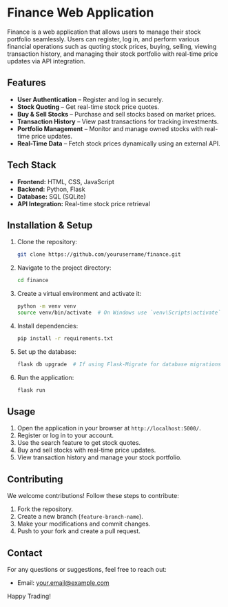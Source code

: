 # Finance Web Application

Finance is a web application that allows users to manage their stock portfolio seamlessly. Users can register, log in, and perform various financial operations such as quoting stock prices, buying, selling, viewing transaction history, and managing their stock portfolio with real-time price updates via API integration.

## Features

- **User Authentication** – Register and log in securely.
- **Stock Quoting** – Get real-time stock price quotes.
- **Buy & Sell Stocks** – Purchase and sell stocks based on market prices.
- **Transaction History** – View past transactions for tracking investments.
- **Portfolio Management** – Monitor and manage owned stocks with real-time price updates.
- **Real-Time Data** – Fetch stock prices dynamically using an external API.

## Tech Stack

- **Frontend:** HTML, CSS, JavaScript
- **Backend:** Python, Flask
- **Database:** SQL (SQLite)
- **API Integration:** Real-time stock price retrieval

## Installation & Setup

1. Clone the repository:
   ```sh
   git clone https://github.com/yourusername/finance.git
   ```
2. Navigate to the project directory:
   ```sh
   cd finance
   ```
3. Create a virtual environment and activate it:
   ```sh
   python -m venv venv
   source venv/bin/activate  # On Windows use `venv\Scripts\activate`
   ```
4. Install dependencies:
   ```sh
   pip install -r requirements.txt
   ```
5. Set up the database:
   ```sh
   flask db upgrade  # If using Flask-Migrate for database migrations
   ```
6. Run the application:
   ```sh
   flask run
   ```

## Usage

1. Open the application in your browser at `http://localhost:5000/`.
2. Register or log in to your account.
3. Use the search feature to get stock quotes.
4. Buy and sell stocks with real-time price updates.
5. View transaction history and manage your stock portfolio.

## Contributing

We welcome contributions! Follow these steps to contribute:

1. Fork the repository.
2. Create a new branch (`feature-branch-name`).
3. Make your modifications and commit changes.
4. Push to your fork and create a pull request.

## Contact

For any questions or suggestions, feel free to reach out:
- Email: your.email@example.com

Happy Trading!

